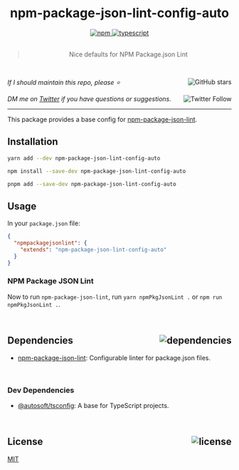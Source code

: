 <!--BEGIN HEADER-->
<div id="top" align="center">
  <h1>npm-package-json-lint-config-auto</h1>
  <a href="https://npmjs.com/package/npm-package-json-lint-config-auto">
    <img alt="npm" src="https://img.shields.io/npm/v/npm-package-json-lint-config-auto.svg">
  </a>
  <a href="https://github.com/autosoftoss/npm-package-json-lint-config-auto">
    <img alt="typescript" src="https://img.shields.io/github/languages/top/autosoftoss/npm-package-json-lint-config-auto.svg">
  </a>
</div>

<br />

<blockquote align="center">Nice defaults for NPM Package.json Lint</blockquote>

<br />

_If I should maintain this repo, please ⭐️_
<a href="https://github.com/autosoftoss/npm-package-json-lint-config-auto">
  <img align="right" alt="GitHub stars" src="https://img.shields.io/github/stars/autosoftoss/npm-package-json-lint-config-auto?label=%E2%AD%90%EF%B8%8F&style=social">
</a>

_DM me on [Twitter](https://twitter.com/bconnorwhite) if you have questions or suggestions._
<a href="https://twitter.com/bconnorwhite">
  <img align="right" alt="Twitter Follow" src="https://img.shields.io/twitter/url?label=%40bconnorwhite&style=social&url=https%3A%2F%2Ftwitter.com%2Fbconnorwhite">
</a>

---
<!--END HEADER-->
This package provides a base config for [npm-package-json-lint](https://www.npmjs.com/package/npm-package-json-lint).

## Installation

```sh
yarn add --dev npm-package-json-lint-config-auto
```

```sh
npm install --save-dev npm-package-json-lint-config-auto
```

```sh
pnpm add --save-dev npm-package-json-lint-config-auto
```

## Usage

In your `package.json` file:

```json
{
  "npmpackagejsonlint": {
    "extends": "npm-package-json-lint-config-auto"
  }
}
```

### NPM Package JSON Lint

Now to run `npm-package-json-lint`, run `yarn npmPkgJsonLint .` or `npm run npmPkgJsonLint .`.

<!--BEGIN FOOTER-->

<br />

<h2 id="dependencies">Dependencies<a href="https://www.npmjs.com/package/npm-package-json-lint-config-auto?activeTab=dependencies"><img align="right" alt="dependencies" src="https://img.shields.io/librariesio/release/npm/npm-package-json-lint-config-auto.svg"></a></h2>

- [npm-package-json-lint](https://www.npmjs.com/package/npm-package-json-lint): Configurable linter for package.json files.

<br />

<h3>Dev Dependencies</h3>

- [@autosoft/tsconfig](https://www.npmjs.com/package/@autosoft/tsconfig): A base for TypeScript projects.

<br />

<h2 id="license">License <a href="https://opensource.org/licenses/MIT"><img align="right" alt="license" src="https://img.shields.io/npm/l/npm-package-json-lint-config-auto.svg"></a></h2>

[MIT](https://opensource.org/licenses/MIT)
<!--END FOOTER-->
